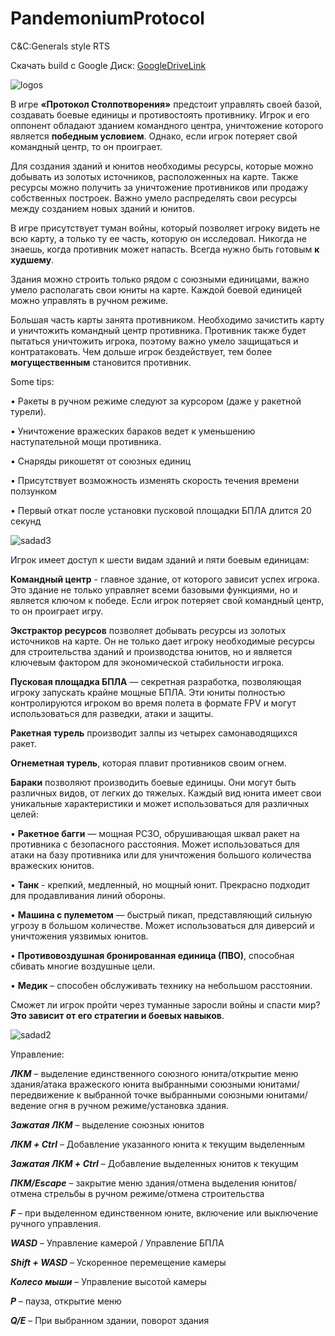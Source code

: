 # PandemoniumProtocol
C&amp;C:Generals style RTS

Скачать build с Google Диск:
[GoogleDriveLink](https://drive.google.com/file/d/1MUyM5szgDgpFMdbKhAGkCI3b3MLiMN7Y/view?usp=sharing)


![logos](https://github.com/svinokiller/PandemoniumProtocol/assets/115075748/434dd9f7-c311-4016-9c8d-492b075beb64)


В игре **«Протокол Столпотворения»** предстоит управлять своей базой, создавать боевые единицы и противостоять противнику. Игрок и его оппонент обладают зданием командного центра, уничтожение которого является **победным условием**. Однако, если игрок потеряет свой командный центр, то он проиграет.

Для создания зданий и юнитов необходимы ресурсы, которые можно добывать из золотых источников, расположенных на карте. Также ресурсы можно получить за уничтожение противников или продажу собственных построек. Важно умело распределять свои ресурсы между созданием новых зданий и юнитов.

В игре присутствует туман войны, который позволяет игроку видеть не всю карту, а только ту ее часть, которую он исследовал. Никогда не знаешь, когда противник может напасть. Всегда нужно быть готовым **к худшему**.

Здания можно строить только рядом с союзными единицами, важно умело располагать свои юниты на карте. Каждой боевой единицей можно управлять в ручном режиме.

Большая часть карты занята противником. Необходимо зачистить карту и уничтожить командный центр противника. Противник также будет пытаться уничтожить игрока, поэтому важно умело защищаться и контратаковать. Чем дольше игрок бездействует, тем более **могущественным** становится противник. 


Some tips:

•	Ракеты в ручном режиме следуют за курсором (даже у ракетной турели). 

•	Уничтожение вражеских бараков ведет к уменьшению наступательной мощи противника.

•	Снаряды рикошетят от союзных единиц

•	Присутствует возможность изменять скорость течения времени ползунком

• Первый откат после установки пусковой площадки БПЛА длится 20 секунд



![sadad3](https://github.com/svinokiller/PandemoniumProtocol/assets/115075748/f3fa8420-4d92-4238-892a-be058a74243c)




Игрок имеет доступ к шести видам зданий и пяти боевым единицам:

**Командный центр** - главное здание, от которого зависит успех игрока. Это здание не только управляет всеми базовыми функциями, но и является ключом к победе. Если игрок потеряет свой командный центр, то он проиграет игру.

**Экстрактор ресурсов** позволяет добывать ресурсы из золотых источников на карте. Он не только дает игроку необходимые ресурсы для строительства зданий и производства юнитов, но и является ключевым фактором для экономической стабильности игрока.

**Пусковая площадка БПЛА** — секретная разработка, позволяющая игроку запускать крайне мощные БПЛА. Эти юниты полностью контролируются игроком во время полета в формате FPV и могут использоваться для разведки, атаки и защиты.

**Ракетная турель** производит залпы из четырех самонаводящихся ракет. 

**Огнеметная турель**, которая плавит противников своим огнем.

**Бараки** позволяют производить боевые единицы. Они могут быть различных видов, от легких до тяжелых. Каждый вид юнита имеет свои уникальные характеристики и может использоваться для различных целей:

•	**Ракетное багги** — мощная РСЗО, обрушивающая шквал ракет на противника с безопасного расстояния. Может использоваться для атаки на базу противника или для уничтожения большого количества вражеских юнитов.

•	**Танк** - крепкий, медленный, но мощный юнит. Прекрасно подходит для продавливания линий обороны.

•	**Машина с пулеметом** — быстрый пикап, представляющий сильную угрозу в большом количестве. Может использоваться для диверсий и уничтожения уязвимых юнитов.

•	**Противовоздушная бронированная единица (ПВО)**, способная сбивать многие воздушные цели.

•	**Медик** – способен обслуживать технику на небольшом расстоянии. 

Сможет ли игрок пройти через туманные заросли войны и спасти мир? 
**Это зависит от его стратегии и боевых навыков**.


![sadad2](https://github.com/svinokiller/PandemoniumProtocol/assets/115075748/362d100d-8c65-4564-9a11-739fce693ed5)


Управление:

***ЛКМ*** – выделение единственного союзного юнита/открытие меню здания/атака вражеского юнита выбранными союзными юнитами/передвижение к выбранной точке выбранными союзными юнитами/ведение огня в ручном режиме/установка здания.

***Зажатая ЛКМ*** – выделение союзных юнитов

***ЛКМ + Ctrl*** – Добавление указанного юнита к текущим выделенным

***Зажатая ЛКМ + Ctrl*** – Добавление выделенных юнитов к текущим

***ПКМ/Escape*** – закрытие меню здания/отмена выделения юнитов/отмена стрельбы в ручном режиме/отмена строительства

***F*** – при выделенном единственном юните, включение или выключение ручного управления.

***WASD*** – Управление камерой / Управление БПЛА

***Shift + WASD*** – Ускоренное перемещение камеры

***Колесо мыши*** – Управление высотой камеры

***P*** – пауза, открытие меню

***Q/E*** – При выбранном здании, поворот здания
